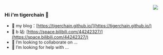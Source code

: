 <img align="right" src="https://github-readme-stats.vercel.app/api?username=tigerchain&show_icons=true&icon_color=CE1D2D&text_color=718096&bg_color=ffffff&hide_title=true" />

### Hi i'm tigerchain 👋

- 🔭 my blog：[https://tigerchain.github.io/](https://tigerchain.github.io/)
- 🌱 b 站: [https://space.bilibili.com/44242327/](https://space.bilibili.com/44242327/)
- 👯 I’m looking to collaborate on ...
- 🤔 I’m looking for help with ...




